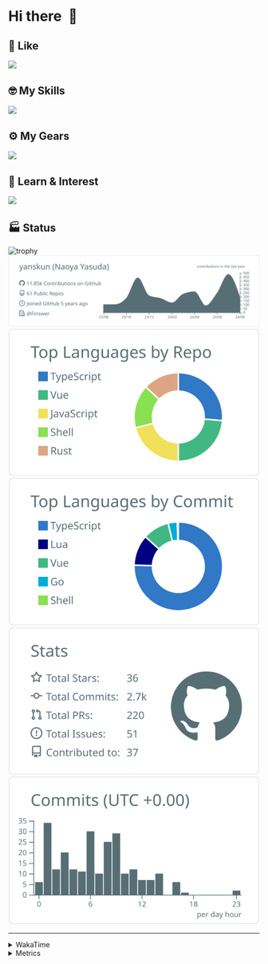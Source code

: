 # Hi there&nbsp; :wave:

## 💌 Like
<img src="https://go-skill-icons.vercel.app/api/icons?i=github" />

## 🤓 My Skills
<img src="https://go-skill-icons.vercel.app/api/icons?i=js,ts,vue,nuxtjs,react,nextjs,go,lua,git" />

## ⚙️ My Gears
<img src="https://go-skill-icons.vercel.app/api/icons?i=neovim,vscode,githubcopilot,alacritty,tmux" />

## 📖 Learn & Interest
<img src="https://go-skill-icons.vercel.app/api/icons?i=rust,deno,css,zig,playwright,githubactions,storybook,netlify,eslint" />


<!-- https://github.com/ryo-ma/github-profile-trophy -->

## 🏭 Status

<img src="https://github-profile-trophy.vercel.app/?username=yanskun&theme=onedark&row=1" alt="trophy">

<!-- https://github.com/vn7n24fzkq/github-profile-summary-cards -->
<picture>
  <source media="(prefers-color-scheme: dark)" srcset="https://raw.githubusercontent.com/yanskun/yanskun/master/profile-summary-card-output/nord_dark/0-profile-details.svg">
 <img src="https://raw.githubusercontent.com/yanskun/yanskun/master/profile-summary-card-output/default/0-profile-details.svg">
</picture>
<br>
<picture>
  <source media="(prefers-color-scheme: dark)" srcset="https://raw.githubusercontent.com/yanskun/yanskun/master/profile-summary-card-output/nord_dark/1-repos-per-language.svg">
 <img src="https://raw.githubusercontent.com/yanskun/yanskun/master/profile-summary-card-output/default/1-repos-per-language.svg">
</picture>
<picture>
  <source media="(prefers-color-scheme: dark)" srcset="https://raw.githubusercontent.com/yanskun/yanskun/master/profile-summary-card-output/nord_dark/2-most-commit-language.svg">
 <img src="https://raw.githubusercontent.com/yanskun/yanskun/master/profile-summary-card-output/default/2-most-commit-language.svg">
</picture>
<br>
<picture>
  <source media="(prefers-color-scheme: dark)" srcset="https://raw.githubusercontent.com/yanskun/yanskun/master/profile-summary-card-output/nord_dark/3-stats.svg">
 <img src="https://raw.githubusercontent.com/yanskun/yanskun/master/profile-summary-card-output/default/3-stats.svg">
</picture>
<picture>
  <source media="(prefers-color-scheme: dark)" srcset="https://raw.githubusercontent.com/yanskun/yanskun/master/profile-summary-card-output/nord_dark/4-productive-time.svg">
 <img src="https://raw.githubusercontent.com/yanskun/yanskun/master/profile-summary-card-output/default/4-productive-time.svg">
</picture>

---

<details>
  <summary>WakaTime</summary>
<!--START_SECTION:waka-->
![Code Time](http://img.shields.io/badge/Code%20Time-1%2C141%20hrs%2024%20mins-blue)

**🐱 My GitHub Data** 

> 📦 131.0 kB Used in GitHub's Storage 
 > 
> 🏆 1,834 Contributions in the Year 2024
 > 
> 💼 Opted to Hire
 > 
> 📜 113 Public Repositories 
 > 
> 🔑 3 Private Repositories 
 > 
**I'm an Early 🐤** 

```text
🌞 Morning                3035 commits        ███░░░░░░░░░░░░░░░░░░░░░░   13.58 % 
🌆 Daytime                10553 commits       ████████████░░░░░░░░░░░░░   47.21 % 
🌃 Evening                5580 commits        ██████░░░░░░░░░░░░░░░░░░░   24.96 % 
🌙 Night                  3187 commits        ████░░░░░░░░░░░░░░░░░░░░░   14.26 % 
```
📅 **I'm Most Productive on Tuesday** 

```text
Monday                   2905 commits        ███░░░░░░░░░░░░░░░░░░░░░░   12.99 % 
Tuesday                  4919 commits        ██████░░░░░░░░░░░░░░░░░░░   22.00 % 
Wednesday                3832 commits        ████░░░░░░░░░░░░░░░░░░░░░   17.14 % 
Thursday                 3829 commits        ████░░░░░░░░░░░░░░░░░░░░░   17.13 % 
Friday                   2802 commits        ███░░░░░░░░░░░░░░░░░░░░░░   12.53 % 
Saturday                 1872 commits        ██░░░░░░░░░░░░░░░░░░░░░░░   08.37 % 
Sunday                   2196 commits        ██░░░░░░░░░░░░░░░░░░░░░░░   09.82 % 
```


📊 **This Week I Spent My Time On** 

```text
🕑︎ Time Zone: Asia/Tokyo

💬 Programming Languages: 
TypeScript               32 hrs 13 mins      ███████████████████████░░   92.45 % 
Image (svg)              32 mins             ░░░░░░░░░░░░░░░░░░░░░░░░░   01.55 % 
JSON                     26 mins             ░░░░░░░░░░░░░░░░░░░░░░░░░   01.27 % 
Other                    21 mins             ░░░░░░░░░░░░░░░░░░░░░░░░░   01.03 % 
Markdown                 20 mins             ░░░░░░░░░░░░░░░░░░░░░░░░░   00.97 % 

🔥 Editors: 
VS Code                  32 hrs 43 mins      ███████████████████████░░   93.88 % 
Neovim                   2 hrs 8 mins        ██░░░░░░░░░░░░░░░░░░░░░░░   06.12 % 

💻 Operating System: 
Mac                      34 hrs 51 mins      █████████████████████████   100.00 % 
```


 Last Updated on 23/08/2024 06:11:52 UTC
<!--END_SECTION:waka-->
</details>

<details>
  <summary>Metrics</summary>
  <img src="https://github.com/yanskun/yanskun/blob/main/github-metrics.svg" alt="Metrics">
</details>
